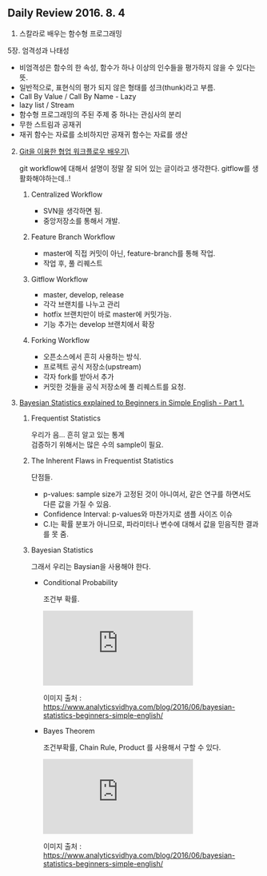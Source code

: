 ## Daily Review 2016. 8. 4


1. 스칼라로 배우는 함수형 프로그래밍

  5장. 엄격성과 나태성
  
  - 비엄격성은 함수의 한 속성, 함수가 하나 이상의 인수들을 평가하지 않을 수 있다는 뜻.
  - 일반적으로, 표현식의 평가 되지 않은 형태를 성크(thunk)라고 부름.
  - Call By Value / Call By Name - Lazy
  - lazy list / Stream
  - 함수형 프로그래밍의 주된 주제 중 하나는 관심사의 분리
  - 무한 스트림과 공재귀
  - 재귀 함수는 자료를 소비하지만 공재귀 함수는 자료를 생산

2. [Git을 이용한 협업 워크플로우 배우기](http://blog.appkr.kr/learn-n-think/comparing-workflows/)\

	git workflow에 대해서 설명이 정말 잘 되어 있는 글이라고 생각한다. gitflow를 생활화해야하는데..!

	1. Centralized Workflow

		- SVN을 생각하면 됨.
		- 중앙저장소를 통해서 개발.
	
	2. Feature Branch Workflow
	
		- master에 직접 커밋이 아닌, feature-branch를 통해 작업.
		- 작업 후, 풀 리퀘스트
	
	3. Gitflow Workflow

		- master, develop, release
		- 각각 브랜치를 나누고 관리
		- hotfix 브랜치만이 바로 master에 커밋가능.
		- 기능 추가는 develop 브랜치에서 확장
	
	4. Forking Workflow

		- 오픈소스에서 흔히 사용하는 방식.
		- 프로젝트 공식 저장소(upstream)
		- 각자 fork를 받아서 추가
		- 커밋한 것들을 공식 저장소에 풀 리퀘스트를 요청.


3. [Bayesian Statistics explained to Beginners in Simple English - Part 1.](https://www.analyticsvidhya.com/blog/2016/06/bayesian-statistics-beginners-simple-english/)

	1. Frequentist Statistics

		우리가 음... 흔히 알고 있는 통계  
		검증하기 위해서는 많은 수의 sample이 필요.  
	
	2. The Inherent Flaws in Frequentist Statistics

		단점들.
		
		- p-values: sample size가 고정된 것이 아니여서, 같은 연구를 하면서도 다른 값을 가질 수 있음.
		- Confidence Interval: p-values와 마찬가지로 샘플 사이즈 이슈
		- C.I는 확률 분포가 아니므로, 파라미터나 변수에 대해서 값을 믿음직한 결과를 못 줌.
	
	3. Bayesian Statistics

		그래서 우리는 Baysian을 사용해야 한다.
	
		- Conditional Probability

			조건부 확률.
			
			![image](https://latex.codecogs.com/gif.latex?P%28A%7CB%29%3D%5Cfrac%7BP%28B%7CA%29XP%28A%29%7D%7BP%28B%29%7D)
			
			이미지 출처 : https://www.analyticsvidhya.com/blog/2016/06/bayesian-statistics-beginners-simple-english/
		
		- Bayes Theorem

			조건부확률, Chain Rule, Product 를 사용해서 구할 수 있다. 

			![image](https://latex.codecogs.com/gif.latex?P%28A%7CB%29%3D%5Cfrac%7BP%28B%7CA_%7Bi%7D%29X%20P%28A_%7Bi%7D%29%7D%7B%5Csum_%7Bi%3D1%7D%5E%7Bn%7DP%28B%7CA_%7Bi%7D%29X%20P%28A_%7Bi%7D%29%7D)

			이미지 출처 : https://www.analyticsvidhya.com/blog/2016/06/bayesian-statistics-beginners-simple-english/

	